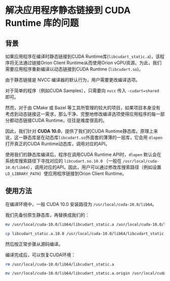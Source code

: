 # 解决应用程序静态链接到 CUDA Runtime 库的问题

## 背景

如果应用程序在编译时静态链接到CUDA Runtime库(`libcudart_static.a`)，该程序将无法通过链接Orion Client Runtime从而使用Orion vGPU资源。为此，我们需要应用程序重新编译以动态链接到CUDA Runtime (`libcudart.so`)。

由于静态链接是 NVCC 编译器的默认行为，用户需要更改编译选项。

对于简单的程序（例如CUDA Samples），只需要向 `nvcc` 传入 `-cudart=shared` 即可。

然而，对于由 CMake 或 Bazel 等工具所管理的较大的项目，如果项目本身没有考虑到动态链接这一需求，那么干净、完整地修改编译选项使得应用程序的每一部分都动态链接CUDA Runtime，往往是难度很高的。

因此，我们针对 **CUDA 10.0**，提供了我们的CUDA Runtime静态库。原理上来说，这一静态库是在动态库`libcudart.so`外面套的薄薄的一层库，它会用 `dlopen` 打开真正的CUDA Runtime动态库，调用对应的API。

使用我们的静态库编译后，程序在调用CUDA Runtime API时，`dlopen` 默认会在系统库搜索路径下寻找对应的 `libcudart.so.10.0` （一般在 `/usr/local/cuda-10.0/lib64`），调用对应的API。因此，用户可以通过修改库搜索路径（例如设置`LD_LIBRARY_PATH`）使应用程序链接到Orion Client Runtime。

## 使用方法

在编译环境中，一般 CUDA 10.0 安装路径为 `/usr/local/cuda-10.0/lib64`。

我们先备份原生静态库，再替换成我们的：

```bash
mv /usr/local/cuda-10.0/lib64/libcudart_static.a /usr/local/cuda-10.0/lib64/libcudart_static.a.origin

cp libcudart_static.a.10.0 /usr/local/cuda-10.0/lib64/libcudart_static.a
```

然后按正常步骤从源码编译。

编译完成后，可以恢复CUDA环境：

```bash
rm /usr/local/cuda-10.0/lib64/libcudart_static.a

mv /usr/local/cuda-10.0/lib64/libcudart_static.a.origin /usr/local/cuda-10.0/lib64/libcudart_static.a
```

